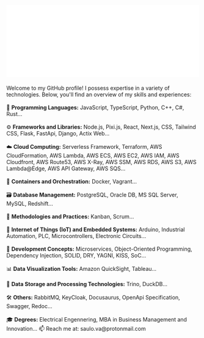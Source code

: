 <div align="center">
  <img src="./banner.svg"/>
</div>
<br/>
Welcome to my GitHub profile! I possess expertise in a variety of technologies. Below, you'll find an overview of my skills and experiences:<br/><br/>
🚀 <b>Programming Languages:</b> JavaScript, TypeScript, Python, C++, C#, Rust...<br/><br/>
⚙️ <b>Frameworks and Libraries:</b> Node.js, Pixi.js, React, Next.js, CSS, Tailwind CSS, Flask, FastApi, Django, Actix Web...<br/><br/>
☁️ <b>Cloud Computing:</b> Serverless Framework, Terraform, AWS CloudFormation, AWS Lambda, AWS ECS, AWS EC2, AWS IAM, AWS Cloudfront, AWS Route53, AWS X-Ray, AWS SSM, AWS RDS, AWS S3, AWS Lambda@Edge, AWS API Gateway, AWS SQS...<br/><br/>
🐳 <b>Containers and Orchestration:</b> Docker, Vagrant...<br/><br/>
🗃️ <b>Database Management:</b> PostgreSQL, Oracle DB, MS SQL Server, MySQL, Redshift...<br/><br/>
🔄 <b>Methodologies and Practices:</b> Kanban, Scrum...<br/><br/>
🤖 <b>Internet of Things (IoT) and Embedded Systems:</b> Arduino, Industrial Automation, PLC, Microcontrollers, Electronic Circuits...<br/><br/>
🧠 <b>Development Concepts:</b> Microservices, Object-Oriented Programming, Dependency Injection, SOLID, DRY, YAGNI, KISS, SoC...<br/><br/>
📊 <b>Data Visualization Tools:</b> Amazon QuickSight, Tableau...<br/><br/>
🚀 <b>Data Storage and Processing Technologies:</b> Trino, DuckDB...<br/><br/>
🛠️ <b>Others:</b> RabbitMQ, KeyCloak, Docusaurus, OpenApi Specification, Swagger, Redoc...<br/><br/>
🎓 <b>Degrees:</b> Electrical Engennering, MBA in Business Management and Innovation...
📫 Reach me at: saulo.va@protonmail.com<br/>
